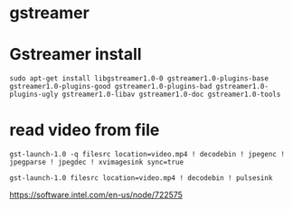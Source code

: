 # gstreamer

# Gstreamer install
```
sudo apt-get install libgstreamer1.0-0 gstreamer1.0-plugins-base gstreamer1.0-plugins-good gstreamer1.0-plugins-bad gstreamer1.0-plugins-ugly gstreamer1.0-libav gstreamer1.0-doc gstreamer1.0-tools
```
# read video from file
```
gst-launch-1.0 -q filesrc location=video.mp4 ! decodebin ! jpegenc ! jpegparse ! jpegdec ! xvimagesink sync=true

gst-launch-1.0 filesrc location=video.mp4 ! decodebin ! pulsesink

```

https://software.intel.com/en-us/node/722575
